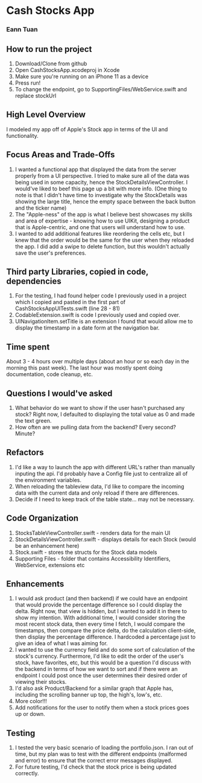 # Cash Stocks App
### Eann Tuan

## How to run the project
1. Download/Clone from github
2. Open CashStocksApp.xcodeproj in Xcode
3. Make sure you're running on an iPhone 11 as a device
3. Press run!
4. To change the endpoint, go to SupportingFiles/WebService.swift and replace stockUrl

## High Level Overview
I modeled my app off of Apple's Stock app in terms of the UI and functionality.

## Focus Areas and Trade-Offs
1. I wanted a functional app that displayed the data from the server properly from a UI perspective. I tried to make sure all of the data was being used in some capacity, hence the StockDetailsViewController. I would've liked to beef this page up a bit with more info. (One thing to note is that I didn't have time to investigate why the StockDetails was showing the large title, hence the empty space between the back button and the ticker name)
2. The "Apple-ness" of the app is what I believe best showcases my skills and area of expertise - knowing how to use UIKit, designing a product that is Apple-centric, and one that users will understand how to use.
3. I wanted to add additional features like reordering the cells etc, but I knew that the order would be the same for the user when they reloaded the app. I did add a swipe to delete function, but this wouldn't actually save the user's preferences.

## Third party Libraries, copied in code, dependencies
1. For the testing, I had found helper code I previously used in a project which I copied and pasted in the first part of CashStocksAppUITests.swift (line 28 - 81)
2. CodableExtension.swift is code I previously used and copied over.
3. UINavigationItem.setTitle is an extension I found that would allow me to display the timestamp in a date form at the navigation bar.

## Time spent
About 3 - 4 hours over multiple days (about an hour or so each day in the morning this past week). The last hour was mostly spent doing documentation, code cleanup, etc.

## Questions I would've asked
1. What behavior do we want to show if the user hasn't purchased any stock? Right now, I defaulted to displaying the total value as 0 and made the text green.
2. How often are we pulling data from the backend? Every second? Minute? 

## Refactors

1.  I'd like a way to launch the app with different URL's rather than manually inputing the api. I'd probably have a Config file just to centralize all of the environment variables.
2. When reloading the tableview data, I'd like to compare the incoming data with the current data and only reload if there are differences.
3. Decide if I need to keep track of the table state... may not be necessary.

## Code Organization

1. StocksTableViewController.swift - renders data for the main UI
2. StockDetailsViewController.swift - displays details for each Stock (would be an enhancement here)
3. Stock.swift - stores the structs for the Stock data models
4. Supporting Files - folder that contains Accessibility Identifiers, WebService, extensions etc

## Enhancements
1. I would ask product (and then backend) if we could have an endpoint that would provide the percentage difference so I could display the delta. Right now, that view is hidden, but I wanted to add it in there to show my intention. With additional time, I would consider storing the most recent stock data, then every time I fetch, I would compare the timestamps, then compare the price delta, do the calculation client-side, then display the percentage difference. I hardcoded a percentage just to give an idea of what I was aiming for.
2. I wanted to use the currency field and do some sort of calculation of the stock's currency. Furthermore, I'd like to edit the order of the user's stock, have favorites, etc, but this would be a question I'd discuss with the backend in terms of how we want to sort and if there were an endpoint I could post once the user determines their desired order of viewing their stocks.
3. I'd also ask Product/Backend for a similar graph that Apple has, including the scrolling banner up top, the high's, low's, etc.
4. More color!!!
5. Add notifications for the user to notify them when a stock prices goes up or down.


## Testing
1. I tested the very basic scenario of loading the portfolio.json. I ran out of time, but my plan was to test with the different endpoints (malformed and error) to ensure that the correct error messages displayed.
2. For future testing, I'd check that the stock price is being updated correctly.

